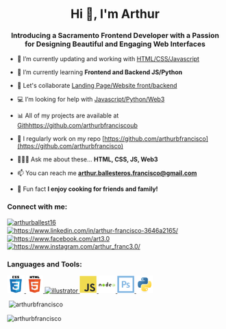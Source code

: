 <h1 align="center">Hi 👋, I'm Arthur</h1>
<h3 align="center">Introducing a Sacramento Frontend Developer with a Passion for Designing Beautiful and Engaging Web Interfaces</h3>

- 🚦 I’m currently updating and working with [HTML/CSS/Javascript](https://github.com/arthurbfrancisco)

- 📝 I’m currently learning **Frontend and Backend JS/Python**

- 🤼 Let's collaborate [Landing Page/Website front/backend](https://github.com/arthurbfrancisco)

- 💻 I’m looking for help with [Javascript/Python/Web3](https://github.com/arthurbfrancisco)

- 📊 All of my projects are available at [Githhttps://github.com/arthurbfranciscoub](Githhttps://github.com/arthurbfranciscoub)

- 📆 I regularly work on my repo [https://github.com/arthurbfrancisco](https://github.com/arthurbfrancisco)

- 🙋🏻‍♂️ Ask me about these... **HTML, CSS, JS, Web3**

- 📫 You can reach me **arthur.ballesteros.francisco@gmail.com**

- 🤫 Fun fact **I enjoy cooking for friends and family!**

<h3 align="left">Connect with me:</h3>
<p align="left">
<a href="https://twitter.com/arthurballest16" target="blank"><img align="center" src="https://raw.githubusercontent.com/rahuldkjain/github-profile-readme-generator/master/src/images/icons/Social/twitter.svg" alt="arthurballest16" height="30" width="40" /></a>
<a href="https://linkedin.com/in/https://www.linkedin.com/in/arthur-francisco-3646a2165/" target="blank"><img align="center" src="https://raw.githubusercontent.com/rahuldkjain/github-profile-readme-generator/master/src/images/icons/Social/linked-in-alt.svg" alt="https://www.linkedin.com/in/arthur-francisco-3646a2165/" height="30" width="40" /></a>
<a href="[[https://fb.com/https://www.facebook.com/art3.0](https://www.facebook.com/art3.0)](https://www.facebook.com/art3.0)" target="blank"><img align="center" src="https://raw.githubusercontent.com/rahuldkjain/github-profile-readme-generator/master/src/images/icons/Social/facebook.svg" alt="https://www.facebook.com/art3.0" height="30" width="40" /></a>
<a href="https://instagram.com/https://www.instagram.com/arthur_franc3.0/" target="blank"><img align="center" src="https://raw.githubusercontent.com/rahuldkjain/github-profile-readme-generator/master/src/images/icons/Social/instagram.svg" alt="https://www.instagram.com/arthur_franc3.0/" height="30" width="40" /></a>
</p>

<h3 align="left">Languages and Tools:</h3>
<p align="left"> <a href="https://www.w3schools.com/css/" target="_blank" rel="noreferrer"> <img src="https://raw.githubusercontent.com/devicons/devicon/master/icons/css3/css3-original-wordmark.svg" alt="css3" width="40" height="40"/> </a> <a href="https://www.w3.org/html/" target="_blank" rel="noreferrer"> <img src="https://raw.githubusercontent.com/devicons/devicon/master/icons/html5/html5-original-wordmark.svg" alt="html5" width="40" height="40"/> </a> <a href="https://www.adobe.com/in/products/illustrator.html" target="_blank" rel="noreferrer"> <img src="https://www.vectorlogo.zone/logos/adobe_illustrator/adobe_illustrator-icon.svg" alt="illustrator" width="40" height="40"/> </a> <a href="https://developer.mozilla.org/en-US/docs/Web/JavaScript" target="_blank" rel="noreferrer"> <img src="https://raw.githubusercontent.com/devicons/devicon/master/icons/javascript/javascript-original.svg" alt="javascript" width="40" height="40"/> </a> <a href="https://nodejs.org" target="_blank" rel="noreferrer"> <img src="https://raw.githubusercontent.com/devicons/devicon/master/icons/nodejs/nodejs-original-wordmark.svg" alt="nodejs" width="40" height="40"/> </a> <a href="https://www.photoshop.com/en" target="_blank" rel="noreferrer"> <img src="https://raw.githubusercontent.com/devicons/devicon/master/icons/photoshop/photoshop-line.svg" alt="photoshop" width="40" height="40"/> </a> <a href="https://www.python.org" target="_blank" rel="noreferrer"> <img src="https://raw.githubusercontent.com/devicons/devicon/master/icons/python/python-original.svg" alt="python" width="40" height="40"/> </a> </p>

<p>&nbsp;<img align="center" src="https://github-readme-stats.vercel.app/api?username=arthurbfrancisco&show_icons=true&locale=en" alt="arthurbfrancisco" /></p>

<p><img align="center" src="https://github-readme-streak-stats.herokuapp.com/?user=arthurbfrancisco&" alt="arthurbfrancisco" /></p>
